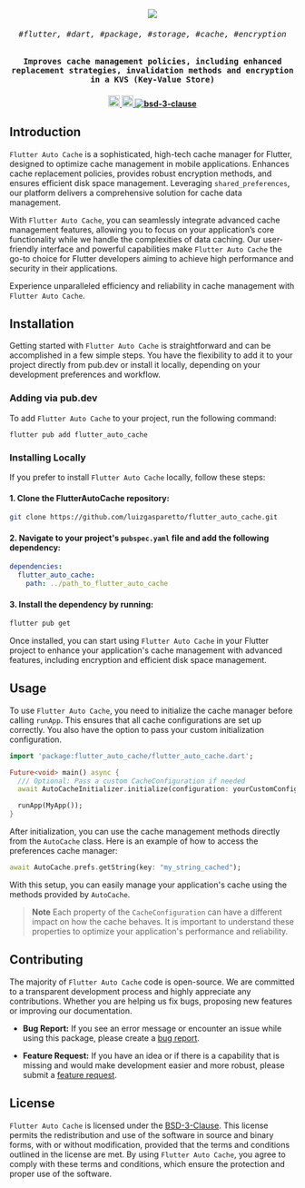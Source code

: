 <p align="center">
  <a href="https://github.com/luizgasparetto/flutter_auto_cache">
  <img src="./docs/assets/logo.svg">
  </a>
</p>

<h6 align="center"><samp>#flutter, #dart, #package, #storage, #cache, #encryption</samp></h6>


<h4 align="center">
  <samp>Improves cache management policies, including enhanced replacement strategies, invalidation methods and encryption in a <kbd>KVS</kbd> (Key-Value Store)</samp>
</h4>


<h4 align="center">
  <a href="https://github.com/luizgasparetto/flutter_auto_cache/actions/workflows/ci.yaml">
    <img src="https://img.shields.io/github/actions/workflow/status/luizgasparetto/flutter_auto_cache/ci.yaml?branch=main&label=pipeline&style=flat-square&color=blue" alt="continuous integration" style="height: 20px;">
  </a>
  <a href="https://github.com/luizgasparetto/flutter_auto_cache/stargazers">
    <img src="https://img.shields.io/github/stars/luizgasparetto/flutter_auto_cache?style=flat-square" alt="start" style="height: 20px;">
  </a>
  <a href="https://opensource.org/license/bsd-3-clause">
  <img src="https://img.shields.io/github/license/luizgasparetto/flutter_auto_cache?style=flat-square&color=blue" alt="bsd-3-clause" style: "height: 20px;">
  </a>
  <br>
</h4>


## Introduction

`Flutter Auto Cache` is a sophisticated, high-tech cache manager for Flutter, designed to optimize cache management in mobile applications. Enhances cache replacement policies, provides robust encryption methods, and ensures efficient disk space management. Leveraging `shared_preferences`, our platform delivers a comprehensive solution for cache data management.

With `Flutter Auto Cache`, you can seamlessly integrate advanced cache management features, allowing you to focus on your application’s core functionality while we handle the complexities of data caching. Our user-friendly interface and powerful capabilities make `Flutter Auto Cache` the go-to choice for Flutter developers aiming to achieve high performance and security in their applications.

Experience unparalleled efficiency and reliability in cache management with `Flutter Auto Cache`.


## Installation 

Getting started with `Flutter Auto Cache` is straightforward and can be accomplished in a few simple steps. You have the flexibility to add it to your project directly from pub.dev or install it locally, depending on your development preferences and workflow.


### Adding via pub.dev
To add `Flutter Auto Cache` to your project, run the following command:

```
flutter pub add flutter_auto_cache
```

### Installing Locally
If you prefer to install `Flutter Auto Cache` locally, follow these steps:

#### 1. Clone the FlutterAutoCache repository:

```bash
git clone https://github.com/luizgasparetto/flutter_auto_cache.git
```

#### 2. Navigate to your project's `pubspec.yaml` file and add the following dependency:
```yaml
dependencies:
  flutter_auto_cache:
    path: ../path_to_flutter_auto_cache
```

#### 3. Install the dependency by running:
```bash
flutter pub get
```

Once installed, you can start using `Flutter Auto Cache` in your Flutter project to enhance your application's cache management with advanced features, including encryption and efficient disk space management.

## Usage
To use `Flutter Auto Cache`, you need to initialize the cache manager before calling `runApp`. This ensures that all cache configurations are set up correctly. You also have the option to pass your custom initialization configuration.

```dart
import 'package:flutter_auto_cache/flutter_auto_cache.dart';

Future<void> main() async {
  /// Optional: Pass a custom CacheConfiguration if needed
  await AutoCacheInitializer.initialize(configuration: yourCustomConfiguration);

  runApp(MyApp());
}
```

After initialization, you can use the cache management methods directly from the `AutoCache` class. Here is an example of how to access the preferences cache manager:

```dart
await AutoCache.prefs.getString(key: "my_string_cached");
```

With this setup, you can easily manage your application's cache using the methods provided by `AutoCache`.

> **Note**
> Each property of the `CacheConfiguration` can have a different impact on how the cache behaves. It is important to understand these properties to optimize your application's performance and reliability.


## Contributing

The majority of `Flutter Auto Cache` code is open-source. We are committed to a transparent development process and highly appreciate any contributions. Whether you are helping us fix bugs, proposing new features or improving our documentation.

- **Bug Report:** If you see an error message or encounter an issue while using this package, please create a [bug report](https://github.com/luizgasparetto/flutter_auto_cache/issues/new?assignees=&labels=type%3A+feature+request&template=BUG-REPORT.yml).

- **Feature Request:** If you have an idea or if there is a capability that is missing and would make development easier and more robust, please submit a [feature request](https://github.com/luizgasparetto/flutter_auto_cache/issues/new?assignees=&labels=type%3A+feature+request&template=SUGGESTION-REQUEST.yml).

## License

`Flutter Auto Cache` is licensed under the [BSD-3-Clause](./LICENSE). This license permits the redistribution and use of the software in source and binary forms, with or without modification, provided that the terms and conditions outlined in the license are met. By using `Flutter Auto Cache`, you agree to comply with these terms and conditions, which ensure the protection and proper use of the software.